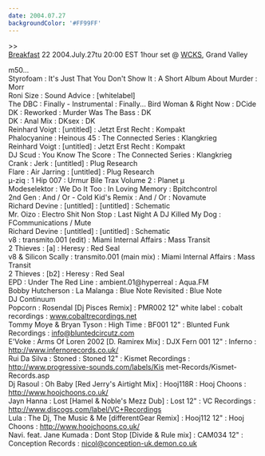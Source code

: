 ```yaml
---
date: 2004.07.27
backgroundColor: '#FF99FF'
---
```


\>>[  
Breakfast](http://patrick.wcks.org/) 22 2004.July.27tu 20:00 EST 1hour set @ [WCKS](http://www.wcks.org/), Grand Valley  

m50...  
Styrofoam : It's Just That You Don't Show It : A Short Album About Murder : Morr  
Roni Size : Sound Advice : \[whitelabel\]  
The DBC : Finally - Instrumental : Finally... Bird Woman & Right Now : DCide  
DK : Reworked : Murder Was The Bass : DK  
DK : Anal Mix : DKsex : DK  
Reinhard Voigt : \[untitled\] : Jetzt Erst Recht : Kompakt  
Phalocyanine : Heinous 45 : The Connected Series : Klangkrieg  
Reinhard Voigt : \[untitled\] : Jetzt Erst Recht : Kompakt  
DJ Scud : You Know The Score : The Connected Series : Klangkrieg  
Crank : Jerk : \[untitled\] : Plug Research  
Flare : Air Jarring : \[untitled\] : Plug Research  
µ-ziq : 1 Hip 007 : Urmur Bile Trax Volume 2 : Planet µ  
Modeselektor : We Do It Too : In Loving Memory : Bpitchcontrol  
2nd Gen : And / Or - Cold Kid's Remix : And / Or : Novamute  
Richard Devine : \[untitled\] : \[untitled\] : Schematic  
Mr. Oizo : Electro Shit Non Stop : Last Night A DJ Killed My Dog : FCommunications / Mute  
Richard Devine : \[untitled\] : \[untitled\] : Schematic  
v8 : transmito.001 (edit) : Miami Internal Affairs : Mass Transit  
2 Thieves : \[a\] : Heresy : Red Seal  
v8 & Silicon Scally : transmito.001 (main mix) : Miami Internal Affairs : Mass Transit  
2 Thieves : \[b2\] : Heresy : Red Seal  
EPD : Under The Red Line : ambient.01@hyperreal : Aqua.FM  
Bobby Hutcherson : La Malanga : Blue Note Revisited : Blue Note  
DJ Continuum  
Popcorn : Rosendal \[Dj Pisces Remix\] : PMR002 12" white label : cobalt recordings : www.cobaltrecordings.net  
Tommy Moye & Bryan Tyson : High Time : BF001 12" : Blunted Funk Recordings : info@bluntedcircutz.com  
E'Voke : Arms Of Loren 2002 \[D. Ramirex Mix\] : DJX Fern 001 12" : Inferno : http://www.infernorecords.co.uk/  
Rui Da Silva : Stoned : Stoned 12" : Kismet Recordings : http://www.progressive-sounds.com/labels/Kis met-Records/Kismet-Records.asp  
Dj Rasoul : Oh Baby \[Red Jerry's Airtight Mix\] : Hooj118R : Hooj Choons : http://www.hoojchoons.co.uk/  
Jayn Hanna : Lost \[Hamel & Noble's Mezz Dub\] : Lost 12" : VC Recordings : http://www.discogs.com/label/VC+Recordings  
Lula : The Dj, The Music & Me \[differentGear Remix\] : Hooj112 12" : Hooj Choons : http://www.hoojchoons.co.uk/  
Navi. feat. Jane Kumada : Dont Stop \[Divide & Rule mix\] : CAM034 12" : Conception Records : nicol@conception-uk.demon.co.uk